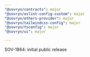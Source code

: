 ```yaml
---
"@sovryn/contracts": major
"@sovryn/eslint-config-custom": major
"@sovryn/ethers-provider": major
"@sovryn/tailwindcss-config": major
"@sovryn/tsconfig": major
"@sovryn/ui": major

---
```


SOV-1864: initial public release
